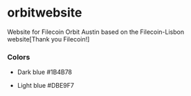 # orbitwebsite
Website for Filecoin Orbit Austin based on the Filecoin-Lisbon website[Thank you Filecoin!]

### Colors 
- Dark blue #1B4B78

- Light blue #DBE9F7
